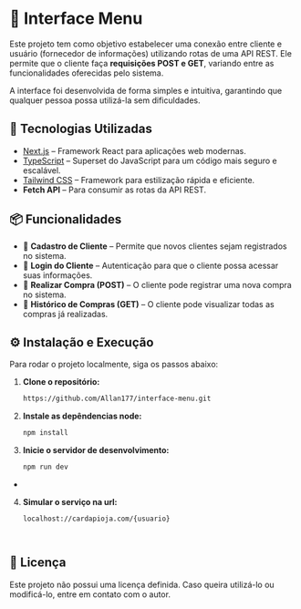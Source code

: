 # 📌 Interface Menu

Este projeto tem como objetivo estabelecer uma conexão entre cliente e usuário (fornecedor de informações) utilizando rotas de uma API REST. Ele permite que o cliente faça **requisições POST e GET**, variando entre as funcionalidades oferecidas pelo sistema.  

A interface foi desenvolvida de forma simples e intuitiva, garantindo que qualquer pessoa possa utilizá-la sem dificuldades.  

## 🚀 Tecnologias Utilizadas

- [Next.js](https://nextjs.org/) – Framework React para aplicações web modernas.  
- [TypeScript](https://www.typescriptlang.org/) – Superset do JavaScript para um código mais seguro e escalável.  
- [Tailwind CSS](https://tailwindcss.com/) – Framework para estilização rápida e eficiente.  
- **Fetch API** – Para consumir as rotas da API REST.  

## 📦 Funcionalidades  

- 📝 **Cadastro de Cliente** – Permite que novos clientes sejam registrados no sistema.  
- 🔑 **Login do Cliente** – Autenticação para que o cliente possa acessar suas informações.  
- 🛒 **Realizar Compra (POST)** – O cliente pode registrar uma nova compra no sistema.  
- 📜 **Histórico de Compras (GET)** – O cliente pode visualizar todas as compras já realizadas.  

## ⚙️ Instalação e Execução  

Para rodar o projeto localmente, siga os passos abaixo:  


1. **Clone o repositório:**  
   ```bash
   https://github.com/Allan177/interface-menu.git

2. **Instale as depêndencias node:**  
   ```bash
   npm install

3. **Inicie o servidor de desenvolvimento:**  
   ```bash
   npm run dev
*

4. **Simular o serviço na url:**  
   ```
   localhost://cardapioja.com/{usuario}



## 📄 Licença
Este projeto não possui uma licença definida. Caso queira utilizá-lo ou modificá-lo, entre em contato com o autor.